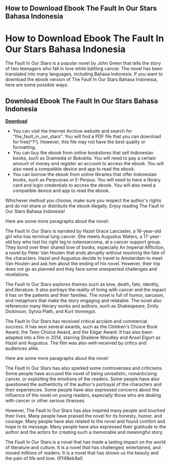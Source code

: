 ## How to Download Ebook The Fault In Our Stars Bahasa Indonesia

  
# How to Download Ebook The Fault In Our Stars Bahasa Indonesia
 
The Fault In Our Stars is a popular novel by John Green that tells the story of two teenagers who fall in love while battling cancer. The novel has been translated into many languages, including Bahasa Indonesia. If you want to download the ebook version of The Fault In Our Stars Bahasa Indonesia, here are some possible ways:
 
## Download Ebook The Fault In Our Stars Bahasa Indonesia


[**Download**](https://www.google.com/url?q=https%3A%2F%2Fgeags.com%2F2tKxei&sa=D&sntz=1&usg=AOvVaw0kcvIXB8NeOtlJPCm6Sy17)

 
- You can visit the Internet Archive website and search for "the\_fault\_in\_our\_stars". You will find a PDF file that you can download for free[^1^]. However, this file may not have the best quality or formatting.
- You can buy the ebook from online bookstores that sell Indonesian books, such as Gramedia or Bukukita. You will need to pay a certain amount of money and register an account to access the ebook. You will also need a compatible device and app to read the ebook.
- You can borrow the ebook from online libraries that offer Indonesian books, such as Perpusnas or E-Perpus. You will need to have a library card and login credentials to access the ebook. You will also need a compatible device and app to read the ebook.

Whichever method you choose, make sure you respect the author's rights and do not share or distribute the ebook illegally. Enjoy reading The Fault In Our Stars Bahasa Indonesia!

Here are some more paragraphs about the novel:
 
The Fault In Our Stars is narrated by Hazel Grace Lancaster, a 16-year-old girl who has terminal lung cancer. She meets Augustus Waters, a 17-year-old boy who lost his right leg to osteosarcoma, at a cancer support group. They bond over their shared love of books, especially An Imperial Affliction, a novel by Peter Van Houten that ends abruptly without resolving the fate of the characters. Hazel and Augustus decide to travel to Amsterdam to meet Van Houten and ask him about the ending of his novel. However, their trip does not go as planned and they face some unexpected challenges and revelations.
 
The Fault In Our Stars explores themes such as love, death, fate, identity, and literature. It also portrays the reality of living with cancer and the impact it has on the patients and their families. The novel is full of humor, sarcasm, and metaphors that make the story engaging and relatable. The novel also references many literary works and authors, such as Shakespeare, Emily Dickinson, Sylvia Plath, and Kurt Vonnegut.
 
The Fault In Our Stars has received critical acclaim and commercial success. It has won several awards, such as the Children's Choice Book Award, the Teen Choice Award, and the Edgar Award. It has also been adapted into a film in 2014, starring Shailene Woodley and Ansel Elgort as Hazel and Augustus. The film was also well-received by critics and audiences alike.

Here are some more paragraphs about the novel:
 
The Fault In Our Stars has also sparked some controversies and criticisms. Some people have accused the novel of being unrealistic, romanticizing cancer, or exploiting the emotions of the readers. Some people have also questioned the authenticity of the author's portrayal of the characters and their experiences. Some people have also expressed concerns about the influence of the novel on young readers, especially those who are dealing with cancer or other serious illnesses.
 
However, The Fault In Our Stars has also inspired many people and touched their lives. Many people have praised the novel for its honesty, humor, and courage. Many people have also related to the novel and found comfort and hope in its message. Many people have also expressed their gratitude to the author and the actors for creating such a memorable and meaningful story.
 
The Fault In Our Stars is a novel that has made a lasting impact on the world of literature and culture. It is a novel that has challenged, entertained, and moved millions of readers. It is a novel that has shown us the beauty and the pain of life and love.
 0f148eb4a0
